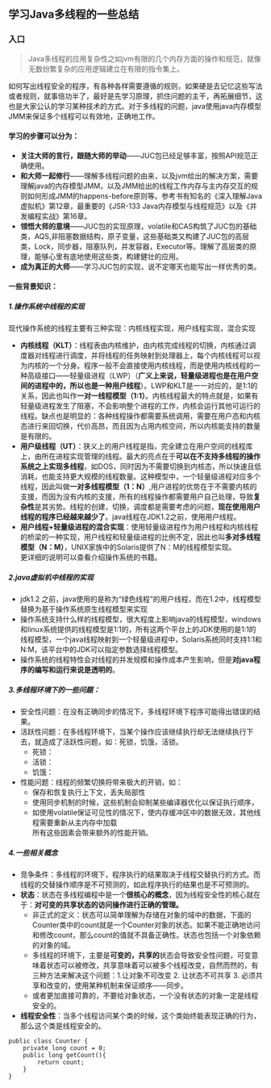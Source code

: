 ﻿## 学习Java多线程的一些总结

### 入口
> Java多线程的应用复杂性之如jvm有限的几个内存方面的操作和规范，就像无数纷繁复杂的应用逻辑建立在有限的指令集上。  

如何写出线程安全的程序，有各种各样需要遵循的规则，如果硬是去记忆这些写法或者规则，就事倍功半了，最好是先学习原理，抓住问题的主干，再拓展细节，这也是大家公认的学习某种技术的方式。对于多线程的问题，java使用java内存模型 JMM来保证多个线程可以有效地，正确地工作。  

#### 学习的步骤可以分为：
- **关注大师的言行，跟随大师的举动**——JUC包已经足够丰富，按照API规范正确使用。
- **和大师一起修行**——理解多线程问题的由来，以及jvm给出的解决方案，需要理解java的内存模型JMM，以及JMM给出的线程工作内存与主内存交互的规则如何形成JMM的happens-before原则等。参考书有知名的《深入理解Java虚拟机》第12章，最重要的《JSR-133 Java内存模型与线程规范》以及《并发编程实战》第16章。
- **领悟大师的意境**——JUC包的实现原理，volatile和CAS构筑了JUC包的基础类，AQS,非阻塞数据结构，原子变量，这些基础类又构建了JUC包的高层类，Lock，同步器，阻塞队列，并发容器，Executor等。理解了高层类的原理，能够心里有底地使用这些类，构建健壮的应用。
- **成为真正的大师**——学习JUC包的实现，说不定哪天也能写出一样优秀的类。

#### 一些背景知识：
##### 1.操作系统中线程的实现  
   现代操作系统的线程主要有三种实现：内核线程实现，用户线程实现，混合实现
   - **内核线程（KLT）**：线程表由内核维护，由内核完成线程的切换，内核通过调度器对线程进行调度，并将线程的任务映射到处理器上，每个内核线程可以视为内核的一个分身。程序一般不会直接使用内核线程，而是使用内核线程的一种高级接口——轻量级进程（LWP）（**广义上来说，轻量级进程也是在用户空间的进程中的，所以也是一种用户线程**）。LWP和KLT是一一对应的，是1:1的关系，因此也叫作**一对一线程模型（1:1）**。内核线程最大的特点就是，如果有轻量级进程发生了阻塞，不会影响整个进程的工作，内核会运行其他可运行的线程。缺点也是明显的：各种线程操作都需要系统调用，需要在用户态和内核态进行来回切换，代价高昂，而且因为占用内核空间，所以内核能支持的数量是有限的。
   - **用户级线程（UT）**：狭义上的用户线程是指，完全建立在用户空间的线程库上，由所在进程实现管理的线程。最大的亮点在于**可以在不支持多线程的操作系统之上实现多线程**，如DOS，同时因为不需要切换到内核态，所以快速且低消耗，也能支持更大规模的线程数量。这种模型中，一个轻量级进程对应多个线程，因此叫做**一对多线程模型（1：N）**,用户进程的优势在于不需要内核的支援，而因为没有内核的支援，所有的线程操作都需要用户自己处理，导致**复杂性**是其劣势。线程的创建，切换，调度都是需要考虑的问题，**现在使用用户线程的程序已经越来越少了**。java线程在JDK1.2之前，使用用户线程。
   - **用户线程+轻量级进程的混合实现**：使用轻量级进程作为用户线程和内核线程的桥梁的一种实现，用户线程和轻量级进程的比例不定，因此也叫**多对多线程模型（N：M）**，UNIX家族中的Solaris提供了N：M的线程模型实现。  
   更详细的说明可以查看介绍操作系统的书籍。
##### 2.java虚拟机中线程的实现
- jdk1.2 之前，java使用的是称为“绿色线程”的用户线程，而在1.2中，线程模型替换为基于操作系统原生线程模型来实现
- 操作系统支持什么样的线程模型，很大程度上影响java的线程模型，windows和linux系统提供的线程模型是1:1的，所有这两个平台上的JDK使用的是1:1的线程模型，一个java线程映射到一个轻量级进程中，Solaris系统同时支持1:1和N:M，该平台中的JDK可以指定参数选择线程模型。
- 操作系统的线程特性会对线程的并发规模和操作成本产生影响，但是**对java程序的编写和运行来说是透明的**。
##### 3.多线程环境下的一些问题：
- 安全性问题：在没有正确同步的情况下，多线程环境下程序可能得出错误的结果。
- 活跃性问题：在多线程环境下，当某个操作应该继续执行却无法继续执行下去，就造成了活跃性问题，如：死锁，饥饿，活锁。
  - 死锁：
  - 活锁：
  - 饥饿：
- 性能问题：线程的频繁切换将带来极大的开销，如：
  - 保存和恢复执行上下文，丢失局部性
  - 使用同步机制的时候，这些机制会抑制某些编译器优化以保证执行顺序，
  - 如使用volatile保证可见性的情况下，使内存缓冲区中的数据无效，其他线程需要重新从主内存中加载  
  所有这些因素会带来额外的性能开销。  
##### 4.一些相关概念
- 竞争条件：多线程的环境下，程序执行的结果取决于线程交替执行的方式。而线程的交替操作顺序是不可预测的，如此程序执行的结果也是不可预测的。
- **状态**：状态在多线程编程中是一个**很核心的概念**，因为线程安全性的核心就在于：**对可变的共享状态的访问操作进行正确的管理。**
  - 非正式的定义：状态可以简单理解为存储在对象的域中的数据，下面的Counter类中的count就是一个Counter对象的状态。如果不能正确地访问和修改count，那么count的值就不具备正确性。状态也包括一个对象依赖的对象的域。
  - 多线程的环境下，主要是**可变的，共享的**状态会导致安全性问题，可变意味着状态可以被修改，共享意味着可以被多个线程改变，自然而然的，有三种方法来解决这个问题：1.让对象不可改变  2. 让状态不可共享  3. 必须共享和改变的，使用某种机制来保证顺序——同步。
  - 或者更加直接可靠的，不要给对象状态，一个没有状态的对象一定是线程安全的。
- **线程安全性**：当多个线程访问某个类的时候，这个类始终能表现正确的行为，那么这个类是线程安全的。
```
public class Counter {
    private long count = 0;
    public long getCount(){
        return count;
    }
}
```





